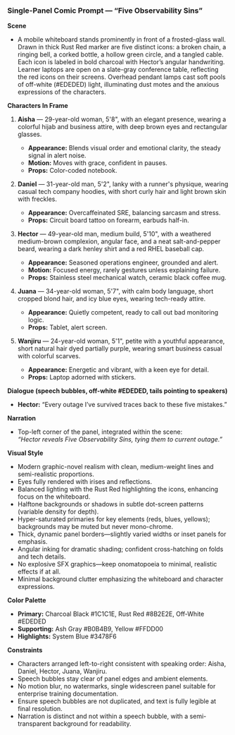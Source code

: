 ### Single-Panel Comic Prompt — “Five Observability Sins”

**Scene**

- A mobile whiteboard stands prominently in front of a frosted-glass wall. Drawn in thick Rust Red marker are five distinct icons: a broken chain, a ringing bell, a corked bottle, a hollow green circle, and a tangled cable. Each icon is labeled in bold charcoal with Hector’s angular handwriting. Learner laptops are open on a slate-gray conference table, reflecting the red icons on their screens. Overhead pendant lamps cast soft pools of off-white (#EDEDED) light, illuminating dust motes and the anxious expressions of the characters.

**Characters In Frame**

1. **Aisha** — 29-year-old woman, 5'8", with an elegant presence, wearing a colorful hijab and business attire, with deep brown eyes and rectangular glasses.

   - **Appearance:** Blends visual order and emotional clarity, the steady signal in alert noise.
   - **Motion:** Moves with grace, confident in pauses.
   - **Props:** Color-coded notebook.

2. **Daniel** — 31-year-old man, 5'2", lanky with a runner's physique, wearing casual tech company hoodies, with short curly hair and light brown skin with freckles.

   - **Appearance:** Overcaffeinated SRE, balancing sarcasm and stress.
   - **Props:** Circuit board tattoo on forearm, earbuds half-in.

3. **Hector** — 49-year-old man, medium build, 5'10", with a weathered medium-brown complexion, angular face, and a neat salt-and-pepper beard, wearing a dark henley shirt and a red RHEL baseball cap.

   - **Appearance:** Seasoned operations engineer, grounded and alert.
   - **Motion:** Focused energy, rarely gestures unless explaining failure.
   - **Props:** Stainless steel mechanical watch, ceramic black coffee mug.

4. **Juana** — 34-year-old woman, 5'7", with calm body language, short cropped blond hair, and icy blue eyes, wearing tech-ready attire.

   - **Appearance:** Quietly competent, ready to call out bad monitoring logic.
   - **Props:** Tablet, alert screen.

5. **Wanjiru** — 24-year-old woman, 5'1", petite with a youthful appearance, short natural hair dyed partially purple, wearing smart business casual with colorful scarves.

   - **Appearance:** Energetic and vibrant, with a keen eye for detail.
   - **Props:** Laptop adorned with stickers.

**Dialogue (speech bubbles, off-white #EDEDED, tails pointing to speakers)**

- **Hector:** “Every outage I’ve survived traces back to these five mistakes.”

**Narration**

- Top-left corner of the panel, integrated within the scene:\
  *“Hector reveals Five Observability Sins, tying them to current outage.”*

**Visual Style**

- Modern graphic-novel realism with clean, medium-weight lines and semi-realistic proportions.
- Eyes fully rendered with irises and reflections.
- Balanced lighting with the Rust Red highlighting the icons, enhancing focus on the whiteboard.
- Halftone backgrounds or shadows in subtle dot-screen patterns (variable density for depth).
- Hyper-saturated primaries for key elements (reds, blues, yellows); backgrounds may be muted but never mono-chrome.
- Thick, dynamic panel borders—slightly varied widths or inset panels for emphasis.
- Angular inking for dramatic shading; confident cross-hatching on folds and tech details.
- No explosive SFX graphics—keep onomatopoeia to minimal, realistic effects if at all.
- Minimal background clutter emphasizing the whiteboard and character expressions.

**Color Palette**

- **Primary:** Charcoal Black #1C1C1E, Rust Red #8B2E2E, Off-White #EDEDED
- **Supporting:** Ash Gray #B0B4B9, Yellow #FFDD00
- **Highlights:** System Blue #3478F6

**Constraints**

- Characters arranged left-to-right consistent with speaking order: Aisha, Daniel, Hector, Juana, Wanjiru.
- Speech bubbles stay clear of panel edges and ambient elements.
- No motion blur, no watermarks, single widescreen panel suitable for enterprise training documentation.
- Ensure speech bubbles are not duplicated, and text is fully legible at final resolution.
- Narration is distinct and not within a speech bubble, with a semi-transparent background for readability.
